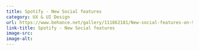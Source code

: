 ```yaml
---
title: Spotify - New Social features
category: UX & UI Design
url: https://www.behance.net/gallery/111862181/New-social-features-on-Spotify-Concept
link-title: Spotify - New Social features
image-src: 
image-alt:
---
```


